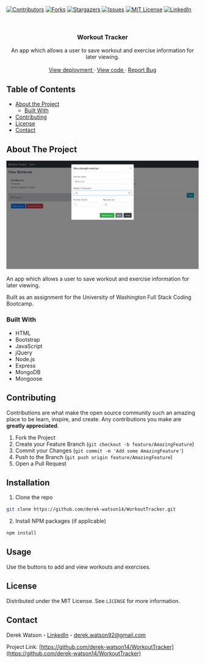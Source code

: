 [![Contributors][contributors-shield]][contributors-url]
[![Forks][forks-shield]][forks-url]
[![Stargazers][stars-shield]][stars-url]
[![Issues][issues-shield]][issues-url]
[![MIT License][license-shield]][license-url]
[![LinkedIn][linkedin-shield]][linkedin-url]

  <br />
  <p align="center">
  <h3 align="center">Workout Tracker</h3>
  <p align="center">
  An app which allows a user to save workout and exercise information for later viewing.
  <br />
  <br />
  
  <a href="https://djw-workout-tracker117.herokuapp.com/">
    View deployment
  </a>
  ·
  <a href="https://github.com/derek-watson14/WorkoutTracker">
    View code
  </a>
  ·
  <a href="https://github.com/derek-watson14/WorkoutTracker/issues">
    Report Bug
  </a>
  </p>
  </p>
  
  
  
  <!-- TABLE OF CONTENTS -->
  ## Table of Contents
  
  * [About the Project](#about-the-project)
    * [Built With](#built-with)
  * [Contributing](#contributing)
  * [License](#license)
  * [Contact](#contact)
  
  
  
  ## About The Project
  ![Project screenshot][product-screenshot]
  
  An app which allows a user to save workout and exercise information for later viewing.
  
  Built as an assignment for the University of Washington Full Stack Coding Bootcamp. 
  
  
  ### Built With
  
  * HTML
  * Bootstrap
  * JavaScript
  * jQuery
  * Node.js
  * Express
  * MongoDB
  * Mongoose

  <!-- CONTRIBUTING -->

## Contributing

Contributions are what make the open source community such an amazing place to be learn, inspire, and create. Any contributions you make are **greatly appreciated**.

1. Fork the Project
2. Create your Feature Branch (`git checkout -b feature/AmazingFeature`)
3. Commit your Changes (`git commit -m 'Add some AmazingFeature'`)
4. Push to the Branch (`git push origin feature/AmazingFeature`)
5. Open a Pull Request

  <!-- INSTALLATION -->

## Installation

1. Clone the repo

```sh
git clone https://github.com/derek-watson14/WorkoutTracker.git
```

2. Install NPM packages (if applicable)

```sh
npm install
```

  <!-- USAGE EXAMPLES -->

## Usage

Use the buttons to add and view workouts and exercises.

  <!-- LICENSE -->

## License

Distributed under the MIT License. See `LICENSE` for more information.

  <!-- CONTACT -->

## Contact

Derek Watson - [LinkedIn][linkedin-url] - derek.watson92@gmail.com

Project Link: [https://github.com/derek-watson14/WorkoutTracker](https://github.com/derek-watson14/WorkoutTracker)

  <!-- MARKDOWN LINKS & IMAGES -->
  <!-- https://www.markdownguide.org/basic-syntax/#reference-style-links -->

[contributors-shield]: https://img.shields.io/github/contributors/derek-watson14/WorkoutTracker.svg?style=flat-square
[contributors-url]: https://github.com/derek-watson14/WorkoutTracker/graphs/contributors
[forks-shield]: https://img.shields.io/github/forks/derek-watson14/WorkoutTracker.svg?style=flat-square
[forks-url]: https://github.com/derek-watson14/WorkoutTracker/network/members
[stars-shield]: https://img.shields.io/github/stars/derek-watson14/WorkoutTracker.svg?style=flat-square
[stars-url]: https://github.com/derek-watson14/WorkoutTracker/stargazers
[issues-shield]: https://img.shields.io/github/issues/derek-watson14/WorkoutTracker.svg?style=flat-square
[issues-url]: https://github.com/derek-watson14/WorkoutTracker/issues
[license-shield]: https://img.shields.io/github/license/othneildrew/Best-README-Template.svg?style=flat-square
[license-url]: https://tldrlegal.com/license/mit-license
[linkedin-shield]: https://img.shields.io/badge/-LinkedIn-black.svg?style=flat-square&logo=linkedin&colorB=555
[linkedin-url]: https://linkedin.com/in/watsonderek
[product-screenshot]: images/screenshot.png

